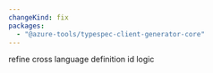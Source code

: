 ```yaml
---
changeKind: fix
packages:
  - "@azure-tools/typespec-client-generator-core"
---
```


refine cross language definition id logic